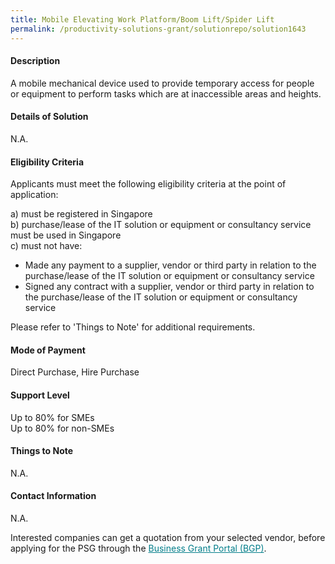 ```yaml
---
title: Mobile Elevating Work Platform/Boom Lift/Spider Lift
permalink: /productivity-solutions-grant/solutionrepo/solution1643
---
```


#### Description

A mobile mechanical device used to provide temporary access for people or equipment to perform tasks which are  at inaccessible areas and heights.

#### Details of Solution

N.A.

#### Eligibility Criteria

Applicants must meet the following eligibility criteria at the point of application:

a) must be registered in Singapore <br>
b) purchase/lease of the IT solution or equipment or consultancy service must be used in Singapore <br>
c) must not have:
- Made any payment to a supplier, vendor or third party in relation to the purchase/lease of the IT solution or equipment or consultancy service
- Signed any contract with a supplier, vendor or third party in relation to the purchase/lease of the IT solution or equipment or consultancy service

Please refer to 'Things to Note' for additional requirements.

#### Mode of Payment
Direct Purchase, Hire Purchase

#### Support Level
Up to 80% for SMEs <br>
Up to 80% for non-SMEs

#### Things to Note
N.A.

#### Contact Information
N.A.

Interested companies can get a quotation from your selected vendor, before applying for the PSG through the <a target='_blank' style='color:#037e8a' href='https://www.businessgrants.gov.sg/'>Business Grant Portal (BGP)</a>.
